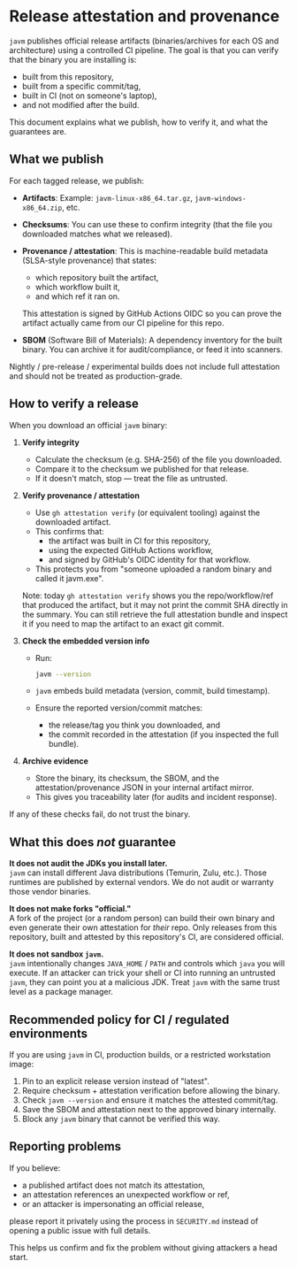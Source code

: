 # Release attestation and provenance

`javm` publishes official release artifacts (binaries/archives for each OS and architecture) using a controlled CI
pipeline. The goal is that you can verify that the binary you are installing is:

* built from this repository,
* built from a specific commit/tag,
* built in CI (not on someone's laptop),
* and not modified after the build.

This document explains what we publish, how to verify it, and what the guarantees are.

## What we publish

For each tagged release, we publish:

* **Artifacts**: Example: `javm-linux-x86_64.tar.gz`, `javm-windows-x86_64.zip`, etc.

* **Checksums**: You can use these to confirm integrity (that the file you downloaded matches what we released).

* **Provenance / attestation**: This is machine-readable build metadata (SLSA-style provenance) that states:

    * which repository built the artifact,
    * which workflow built it,
    * and which ref it ran on.

  This attestation is signed by GitHub Actions OIDC so you can prove the artifact actually came from our CI pipeline for
  this repo.

* **SBOM** (Software Bill of Materials):  A dependency inventory for the built binary. You can archive it for
  audit/compliance, or feed it into scanners.

Nightly / pre-release / experimental builds does not include full attestation and should not be treated as
production-grade.

## How to verify a release

When you download an official `javm` binary:

1. **Verify integrity**

    * Calculate the checksum (e.g. SHA-256) of the file you downloaded.
    * Compare it to the checksum we published for that release.
    * If it doesn't match, stop — treat the file as untrusted.

2. **Verify provenance / attestation**

    * Use `gh attestation verify` (or equivalent tooling) against the downloaded artifact.
    * This confirms that:
        * the artifact was built in CI for this repository,
        * using the expected GitHub Actions workflow,
        * and signed by GitHub's OIDC identity for that workflow.
    * This protects you from "someone uploaded a random binary and called it javm.exe".

   Note: today `gh attestation verify` shows you the repo/workflow/ref that produced the artifact, but it may not print
   the commit SHA directly in the summary. You can still retrieve the full attestation bundle and inspect it if you need
   to map the artifact to an exact git commit.

3. **Check the embedded version info**

    * Run:

      ```bash
      javm --version
      ```

    * `javm` embeds build metadata (version, commit, build timestamp).
    * Ensure the reported version/commit matches:

        * the release/tag you think you downloaded, and
        * the commit recorded in the attestation (if you inspected the full bundle).

4. **Archive evidence**

    * Store the binary, its checksum, the SBOM, and the attestation/provenance JSON in your internal artifact mirror.
    * This gives you traceability later (for audits and incident response).

If any of these checks fail, do not trust the binary.

## What this does *not* guarantee

**It does not audit the JDKs you install later.**\
`javm` can install different Java distributions (Temurin, Zulu, etc.). Those runtimes are published by external
vendors. We do not audit or warranty those vendor binaries.

**It does not make forks "official."**\
A fork of the project (or a random person) can build their own binary and even generate their own attestation for
*their* repo. Only releases from this repository, built and attested by this repository's CI, are considered official.

**It does not sandbox `javm`.**\
`javm` intentionally changes `JAVA_HOME` / `PATH` and controls which `java` you will execute. If an attacker can trick
your shell or CI into running an untrusted `javm`, they can point you at a malicious JDK. Treat `javm` with the same
trust level as a package manager.

## Recommended policy for CI / regulated environments

If you are using `javm` in CI, production builds, or a restricted workstation image:

1. Pin to an explicit release version instead of "latest".
2. Require checksum + attestation verification before allowing the binary.
3. Check `javm --version` and ensure it matches the attested commit/tag.
4. Save the SBOM and attestation next to the approved binary internally.
5. Block any `javm` binary that cannot be verified this way.

## Reporting problems

If you believe:

* a published artifact does not match its attestation,
* an attestation references an unexpected workflow or ref,
* or an attacker is impersonating an official release,

please report it privately using the process in `SECURITY.md` instead of opening a public issue with full details.

This helps us confirm and fix the problem without giving attackers a head start.

